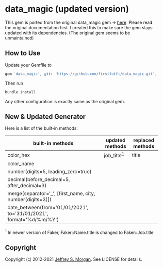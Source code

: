 # data_magic (updated version)

This gem is ported from the original data_magic gem -> [here](https://github.com/cheezy/data_magic). Please read the original documentation first.
I created this to make sure the gem stays updated with its dependencies. (The original gem seems to be unmaintained)

## How to Use

Update your Gemfile to

````ruby
gem 'data_magic', git: 'https://github.com/firstlutfi/data_magic.git', branch: 'master'
````
Then run 
````ruby
bundle install
````
Any other configuration is exactly same as the original gem.

## New & Updated Generator

Here is a list of the built-in methods:

| built-in methods | updated methods | replaced methods |
| --- | --- | --- |
| color_hex | job_title<sup>1</sup> | title |
| color_name | 
| number(digits=5, leading_zero=true) |
| decimal(before_decimal=5, after_decimal=3) |
| merge(separator='_', [first_name, city, number(digits=3)]) |
| date_between(from='01/01/2021', to='31/01/2021', format='%d/%m/%Y') |

<sup>1</sup> In newer version of Faker, Faker::Name.title is changed to Faker::Job.title

## Copyright

Copyright (c) 2012-2021 [Jeffrey S. Morgan](https://github.com/cheezy/data_magic). See LICENSE for details.
